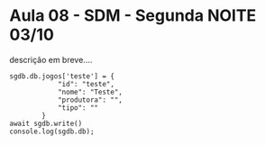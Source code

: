 # Aula 08 - SDM - Segunda NOITE 03/10

descrição em breve....

```
sgdb.db.jogos['teste'] = {
            "id": "teste",
            "nome": "Teste",
            "produtora": "",
            "tipo": ""
        }
await sgdb.write()
console.log(sgdb.db);
```